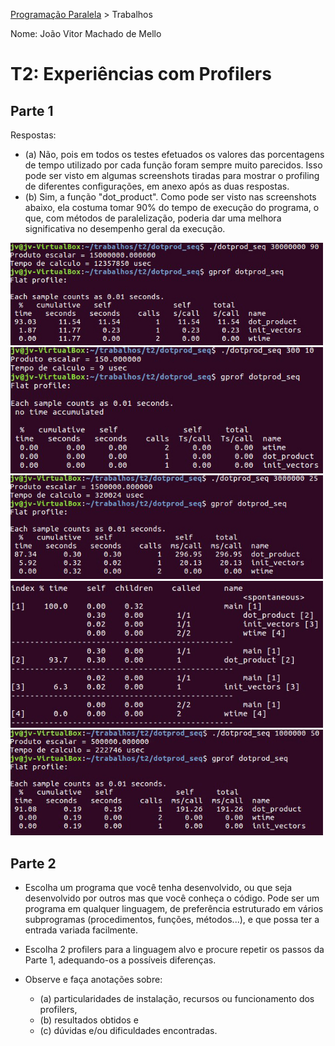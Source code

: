 [Programação Paralela](https://github.com/AndreaInfUFSM/elc139-2018a) > Trabalhos

Nome: João Vitor Machado de Mello

# T2: Experiências com Profilers


## Parte 1

Respostas:
  - (a) Não, pois em todos os testes efetuados os valores das porcentagens de tempo utilizado por cada função foram sempre muito parecidos. Isso pode ser visto em algumas screenshots tiradas para mostrar o profiling de diferentes configurações, em anexo após as duas respostas.
  - (b) Sim, a função "dot_product". Como pode ser visto nas screenshots abaixo, ela costuma tomar 90% do tempo de execução do programa, o que, com métodos de paralelização, poderia dar uma melhora significativa no desempenho geral da execução.

<img style="float: center;" src="https://github.com/jvmello/elc139-2018a/blob/master/trabalhos/t2/screenshots/sc5.jpg" width="500">
<img style="float: center;" src="https://github.com/jvmello/elc139-2018a/blob/master/trabalhos/t2/screenshots/sc6.jpg" width="500">
<img style="float: center;" src="https://github.com/jvmello/elc139-2018a/blob/master/trabalhos/t2/screenshots/sc8.jpg" width="500">
<img style="float: center;" src="https://github.com/jvmello/elc139-2018a/blob/master/trabalhos/t2/screenshots/sc9.jpg" width="500">
<img style="float: center;" src="https://github.com/jvmello/elc139-2018a/blob/master/trabalhos/t2/screenshots/sc10.jpg" width="500">


## Parte 2


+ Escolha um programa que você tenha desenvolvido, ou que seja desenvolvido por outros mas que você conheça o código. 
Pode ser um programa em qualquer linguagem, de preferência estruturado em vários subprogramas (procedimentos, funções, métodos...), e que possa ter a entrada variada facilmente.

+ Escolha 2 profilers para a linguagem alvo e procure repetir os passos da Parte 1, adequando-os a possíveis diferenças.

+ Observe e faça anotações sobre: 
   - (a) particularidades de instalação, recursos ou funcionamento dos profilers, 
   - (b) resultados obtidos e 
   - (c) dúvidas e/ou dificuldades encontradas.

